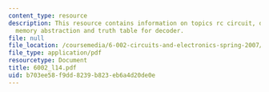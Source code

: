 ```yaml
---
content_type: resource
description: This resource contains information on topics rc circuit, digital memory,
  memory abstraction and truth table for decoder.
file: null
file_location: /coursemedia/6-002-circuits-and-electronics-spring-2007/b703ee58f9dd8239b823eb6a4d20de0e_6002_l14.pdf
file_type: application/pdf
resourcetype: Document
title: 6002_l14.pdf
uid: b703ee58-f9dd-8239-b823-eb6a4d20de0e
---
```


